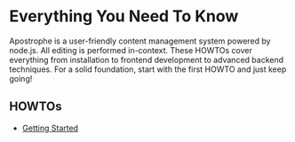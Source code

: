 <!--- layout: home -->

# Everything You Need To Know

Apostrophe is a user-friendly content management system powered by node.js. All editing is performed in-context. These HOWTOs cover everything from installation to frontend development to advanced backend techniques. For a solid foundation, start with the first HOWTO and just keep going!

## HOWTOs

* [Getting Started](howtos/getting-started/index.html)
